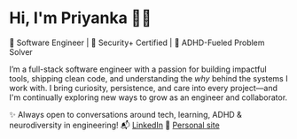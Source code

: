 # Hi, I'm Priyanka 🦖🌈

🚀 Software Engineer | 🔐 Security+ Certified | 🧠 ADHD-Fueled Problem Solver  

I’m a full-stack software engineer with a passion for building impactful tools, shipping clean code, and understanding the *why* behind the systems I work with. I bring curiosity, persistence, and care into every project—and I'm continually exploring new ways to grow as an engineer and collaborator.

✨ Always open to conversations around tech, learning, ADHD & neurodiversity in engineering!
📬 [LinkedIn](https://www.linkedin.com/in/priyanka-m-kishore)
🦕 [Personal site](https://priyanka-dev-site.vercel.app)
